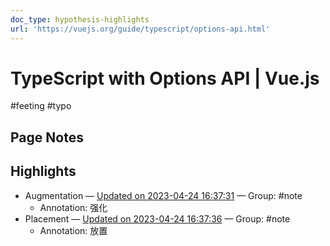 ```yaml
---
doc_type: hypothesis-highlights
url: 'https://vuejs.org/guide/typescript/options-api.html'
---
```

# TypeScript with Options API | Vue.js

#feeting #typo
## Page Notes
## Highlights
- Augmentation — [Updated on 2023-04-24 16:37:31](https://hyp.is/QRFOEuJ7Ee2wgnfFVPaaXA/vuejs.org/guide/typescript/options-api.html) — Group: #note
    - Annotation: 强化
- Placement — [Updated on 2023-04-24 16:37:36](https://hyp.is/Q_YnauJ7Ee2OSZ-2YFe7bg/vuejs.org/guide/typescript/options-api.html) — Group: #note
    - Annotation: 放置


